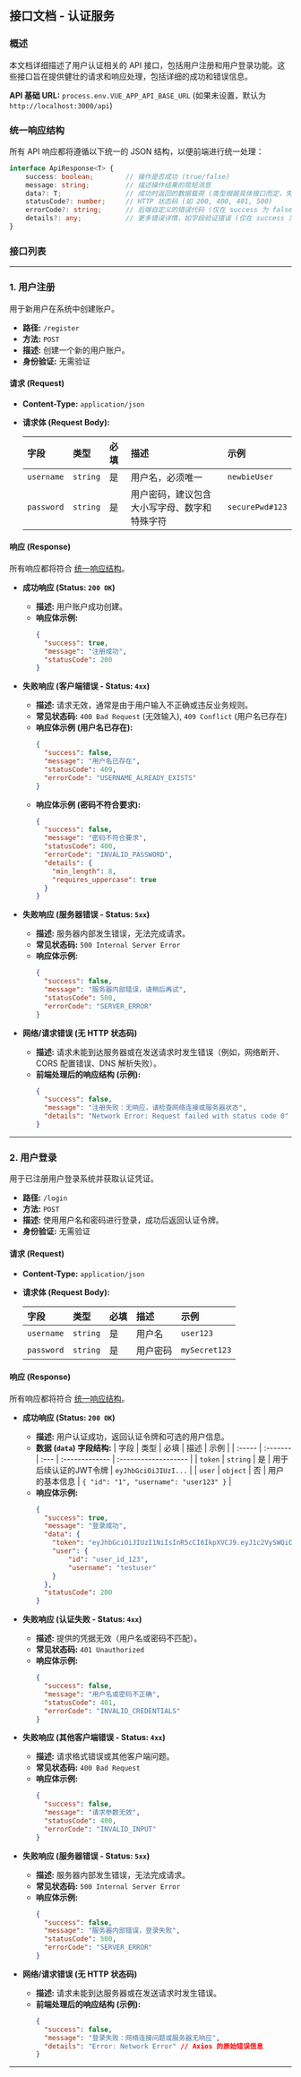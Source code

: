 ## 接口文档 - 认证服务

### 概述

本文档详细描述了用户认证相关的 API 接口，包括用户注册和用户登录功能。这些接口旨在提供健壮的请求和响应处理，包括详细的成功和错误信息。

**API 基础 URL:** `process.env.VUE_APP_API_BASE_URL` (如果未设置，默认为 `http://localhost:3000/api`)

### 统一响应结构

所有 API 响应都将遵循以下统一的 JSON 结构，以便前端进行统一处理：

```typescript
interface ApiResponse<T> {
    success: boolean;        // 操作是否成功 (true/false)
    message: string;         // 描述操作结果的简短消息
    data?: T;                // 成功时返回的数据载荷 (类型根据具体接口而定，失败时通常为空)
    statusCode?: number;     // HTTP 状态码 (如 200, 400, 401, 500)
    errorCode?: string;      // 后端自定义的错误代码 (仅在 success 为 false 时存在，可选)
    details?: any;           // 更多错误详情，如字段验证错误 (仅在 success 为 false 时存在，可选)
}
```

### 接口列表

-----

### 1\. 用户注册

用于新用户在系统中创建账户。

  * **路径:** `/register`
  * **方法:** `POST`
  * **描述:** 创建一个新的用户账户。
  * **身份验证:** 无需验证

#### 请求 (Request)

  * **Content-Type:** `application/json`

  * **请求体 (Request Body):**

    | 字段       | 类型     | 必填 | 描述     | 示例           |
    | :--------- | :------- | :--- | :------- | :------------- |
    | `username` | `string` | 是   | 用户名，必须唯一 | `newbieUser`   |
    | `password` | `string` | 是   | 用户密码，建议包含大小写字母、数字和特殊字符 | `securePwd#123` |

#### 响应 (Response)

所有响应都将符合 [统一响应结构](https://www.google.com/search?q=%23%E7%BB%9F%E4%B8%80%E5%93%8D%E5%BA%94%E7%BB%93%E6%9E%84)。

  * **成功响应 (Status: `200 OK`)**

      * **描述:** 用户账户成功创建。
      * **响应体示例:**
        ```json
        {
          "success": true,
          "message": "注册成功",
          "statusCode": 200
        }
        ```

  * **失败响应 (客户端错误 - Status: `4xx`)**

      * **描述:** 请求无效，通常是由于用户输入不正确或违反业务规则。
      * **常见状态码:** `400 Bad Request` (无效输入), `409 Conflict` (用户名已存在)
      * **响应体示例 (用户名已存在):**
        ```json
        {
          "success": false,
          "message": "用户名已存在",
          "statusCode": 409,
          "errorCode": "USERNAME_ALREADY_EXISTS"
        }
        ```
      * **响应体示例 (密码不符合要求):**
        ```json
        {
          "success": false,
          "message": "密码不符合要求",
          "statusCode": 400,
          "errorCode": "INVALID_PASSWORD",
          "details": {
            "min_length": 8,
            "requires_uppercase": true
          }
        }
        ```

  * **失败响应 (服务器错误 - Status: `5xx`)**

      * **描述:** 服务器内部发生错误，无法完成请求。
      * **常见状态码:** `500 Internal Server Error`
      * **响应体示例:**
        ```json
        {
          "success": false,
          "message": "服务器内部错误，请稍后再试",
          "statusCode": 500,
          "errorCode": "SERVER_ERROR"
        }
        ```

  * **网络/请求错误 (无 HTTP 状态码)**

      * **描述:** 请求未能到达服务器或在发送请求时发生错误（例如，网络断开、CORS 配置错误、DNS 解析失败）。
      * **前端处理后的响应结构 (示例):**
        ```json
        {
          "success": false,
          "message": "注册失败：无响应，请检查网络连接或服务器状态",
          "details": "Network Error: Request failed with status code 0" // Axios 的原始错误信息
        }
        ```

-----

### 2\. 用户登录

用于已注册用户登录系统并获取认证凭证。

  * **路径:** `/login`
  * **方法:** `POST`
  * **描述:** 使用用户名和密码进行登录，成功后返回认证令牌。
  * **身份验证:** 无需验证

#### 请求 (Request)

  * **Content-Type:** `application/json`

  * **请求体 (Request Body):**

    | 字段       | 类型     | 必填 | 描述     | 示例         |
    | :--------- | :------- | :--- | :------- | :----------- |
    | `username` | `string` | 是   | 用户名   | `user123`    |
    | `password` | `string` | 是   | 用户密码 | `mySecret123` |

#### 响应 (Response)

所有响应都将符合 [统一响应结构](https://www.google.com/search?q=%23%E7%BB%9F%E4%B8%80%E5%93%8D%E5%BA%94%E7%BB%93%E6%9E%84)。

  * **成功响应 (Status: `200 OK`)**

      * **描述:** 用户认证成功，返回认证令牌和可选的用户信息。
      * **数据 (`data`) 字段结构:**
        | 字段   | 类型     | 必填 | 描述           | 示例                 |
        | :----- | :------- | :--- | :------------- | :------------------- |
        | `token`  | `string` | 是   | 用于后续认证的JWT令牌 | `eyJhbGciOiJIUzI...` |
        | `user`   | `object` | 否   | 用户的基本信息 | `{ "id": "1", "username": "user123" }` |
      * **响应体示例:**
        ```json
        {
          "success": true,
          "message": "登录成功",
          "data": {
            "token": "eyJhbGciOiJIUzI1NiIsInR5cCI6IkpXVCJ9.eyJ1c2VySWQiOiJhYmMxMjMiLCJ1c2VybmFtZSI6InRlc3R1c2VyIiwiaWF0IjoxNzA0MDY3MjAwLCJleHAiOjE3MDQwNzQ0MDB9.signature",
            "user": {
                "id": "user_id_123",
                "username": "testuser"
            }
          },
          "statusCode": 200
        }
        ```

  * **失败响应 (认证失败 - Status: `4xx`)**

      * **描述:** 提供的凭据无效（用户名或密码不匹配）。
      * **常见状态码:** `401 Unauthorized`
      * **响应体示例:**
        ```json
        {
          "success": false,
          "message": "用户名或密码不正确",
          "statusCode": 401,
          "errorCode": "INVALID_CREDENTIALS"
        }
        ```

  * **失败响应 (其他客户端错误 - Status: `4xx`)**

      * **描述:** 请求格式错误或其他客户端问题。
      * **常见状态码:** `400 Bad Request`
      * **响应体示例:**
        ```json
        {
          "success": false,
          "message": "请求参数无效",
          "statusCode": 400,
          "errorCode": "INVALID_INPUT"
        }
        ```

  * **失败响应 (服务器错误 - Status: `5xx`)**

      * **描述:** 服务器内部发生错误，无法完成请求。
      * **常见状态码:** `500 Internal Server Error`
      * **响应体示例:**
        ```json
        {
          "success": false,
          "message": "服务器内部错误，登录失败",
          "statusCode": 500,
          "errorCode": "SERVER_ERROR"
        }
        ```

  * **网络/请求错误 (无 HTTP 状态码)**

      * **描述:** 请求未能到达服务器或在发送请求时发生错误。
      * **前端处理后的响应结构 (示例):**
        ```json
        {
          "success": false,
          "message": "登录失败：网络连接问题或服务器无响应",
          "details": "Error: Network Error" // Axios 的原始错误信息
        }
        ```

-----
